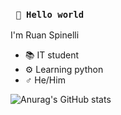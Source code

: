 ### ``` 🤖 Hello world```

I'm Ruan Spinelli

- 📚 IT student
- ⚙️ Learning python
- ♂️ He/Him



![Anurag's GitHub stats](https://github-readme-stats.vercel.app/api?username=RuanSpinelli&show_icons=true&theme=tokyonight)


